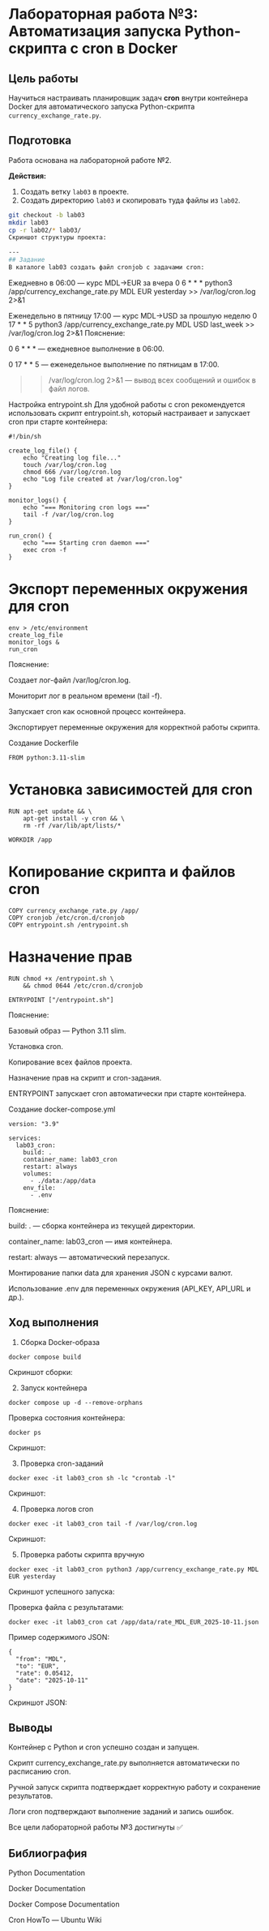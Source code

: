 # Лабораторная работа №3: Автоматизация запуска Python-скрипта с cron в Docker

## Цель работы

Научиться настраивать планировщик задач **cron** внутри контейнера Docker для автоматического запуска Python-скрипта `currency_exchange_rate.py`.

## Подготовка

Работа основана на лабораторной работе №2.  

**Действия:**

1. Создать ветку `lab03` в проекте.  
2. Создать директорию `lab03` и скопировать туда файлы из `lab02`.

```bash
git checkout -b lab03
mkdir lab03
cp -r lab02/* lab03/
Скриншот структуры проекта:

---
## Задание
В каталоге lab03 создать файл cronjob с задачами cron:

```
Ежедневно в 06:00 — курс MDL→EUR за вчера
0 6 * * * python3 /app/currency_exchange_rate.py MDL EUR yesterday >> /var/log/cron.log 2>&1

Еженедельно в пятницу 17:00 — курс MDL→USD за прошлую неделю
0 17 * * 5 python3 /app/currency_exchange_rate.py MDL USD last_week >> /var/log/cron.log 2>&1
Пояснение:

0 6 * * * — ежедневное выполнение в 06:00.

0 17 * * 5 — еженедельное выполнение по пятницам в 17:00.

>> /var/log/cron.log 2>&1 — вывод всех сообщений и ошибок в файл логов.

Настройка entrypoint.sh
Для удобной работы с cron рекомендуется использовать скрипт entrypoint.sh, который настраивает и запускает cron при старте контейнера:

```
#!/bin/sh

create_log_file() {
    echo "Creating log file..."
    touch /var/log/cron.log
    chmod 666 /var/log/cron.log
    echo "Log file created at /var/log/cron.log"
}

monitor_logs() {
    echo "=== Monitoring cron logs ==="
    tail -f /var/log/cron.log
}

run_cron() {
    echo "=== Starting cron daemon ==="
    exec cron -f
}
```
# Экспорт переменных окружения для cron
```
env > /etc/environment
create_log_file
monitor_logs &
run_cron
```
Пояснение:

Создает лог-файл /var/log/cron.log.

Мониторит лог в реальном времени (tail -f).

Запускает cron как основной процесс контейнера.

Экспортирует переменные окружения для корректной работы скрипта.

Создание Dockerfile
```
FROM python:3.11-slim
```
# Установка зависимостей для cron
```
RUN apt-get update && \
    apt-get install -y cron && \
    rm -rf /var/lib/apt/lists/*

WORKDIR /app
```
# Копирование скрипта и файлов cron
```
COPY currency_exchange_rate.py /app/
COPY cronjob /etc/cron.d/cronjob
COPY entrypoint.sh /entrypoint.sh
```
# Назначение прав
```
RUN chmod +x /entrypoint.sh \
    && chmod 0644 /etc/cron.d/cronjob

ENTRYPOINT ["/entrypoint.sh"]
```
Пояснение:

Базовый образ — Python 3.11 slim.

Установка cron.

Копирование всех файлов проекта.

Назначение прав на скрипт и cron-задания.

ENTRYPOINT запускает cron автоматически при старте контейнера.

Создание docker-compose.yml
```
version: "3.9"

services:
  lab03_cron:
    build: .
    container_name: lab03_cron
    restart: always
    volumes:
      - ./data:/app/data
    env_file:
      - .env
```
Пояснение:

build: . — сборка контейнера из текущей директории.

container_name: lab03_cron — имя контейнера.

restart: always — автоматический перезапуск.

Монтирование папки data для хранения JSON с курсами валют.

Использование .env для переменных окружения (API_KEY, API_URL и др.).

## Ход выполнения
1. Сборка Docker-образа
```
docker compose build
```
Скриншот сборки:

2. Запуск контейнера
```
docker compose up -d --remove-orphans
```
Проверка состояния контейнера:

```
docker ps
```
Скриншот:

3. Проверка cron-заданий
```
docker exec -it lab03_cron sh -lc "crontab -l"
```
Скриншот:

4. Проверка логов cron
```
docker exec -it lab03_cron tail -f /var/log/cron.log
```
Скриншот:

5. Проверка работы скрипта вручную
```
docker exec -it lab03_cron python3 /app/currency_exchange_rate.py MDL EUR yesterday
```
Скриншот успешного запуска:

Проверка файла с результатами:

```
docker exec -it lab03_cron cat /app/data/rate_MDL_EUR_2025-10-11.json
```
Пример содержимого JSON:

```
{
  "from": "MDL",
  "to": "EUR",
  "rate": 0.05412,
  "date": "2025-10-11"
}
```
Скриншот JSON:

## Выводы
Контейнер с Python и cron успешно создан и запущен.

Скрипт currency_exchange_rate.py выполняется автоматически по расписанию cron.

Ручной запуск скрипта подтверждает корректную работу и сохранение результатов.

Логи cron подтверждают выполнение заданий и запись ошибок.

Все цели лабораторной работы №3 достигнуты ✅

## Библиография
Python Documentation

Docker Documentation

Docker Compose Documentation

Cron HowTo — Ubuntu Wiki



